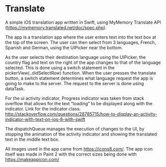 # Translate
A simple iOS translation app written in Swift, using MyMemory Translate API (https://mymemory.translated.net/doc/spec.php).

The app is a translation app where the user enters text into the text box at the top of the screen. The user can then select from 3 languages, French, Spanish and German, using the UIPicker near the bottom.

As the user selects their destination language using the UIPicker, the country flag and text on the right of the app changes to that of the language selected. This is done using a switch statement  in the pickerView(..didSelectRow) function.
When the user presses the translate button, a switch statement determines what language request the app is going to make to the server.
The request to the server is done using dataTask.

For the ui activity indicator, Progress indicator was taken from stack overflow that allows for  the text “loading” to be displayed along with the indicator. Link for the indicator class: http://stackoverflow.com/questions/28785715/how-to-display-an-activity-indicator-with-text-on-ios-8-with-swift 

The dispatchQueue manages the execution of changes to the UI, by stopping the animation of the activity indicator and showing the translated text in the middle text box. 

All images used in the app came from https://icons8.com/. The app icon itself was made in Paint 2 with the correct sizes being done with https://makeappicon.com/
